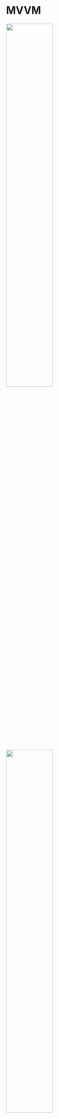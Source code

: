 # MVVM

<img src="https://i.imgur.com/SbPV9eW.jpg" width="50%">
<img src="(https://i.imgur.com/qWJwxHS.jpg" width="50%">

